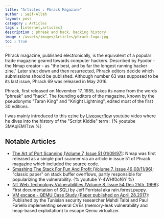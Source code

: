 ```yaml
---
title: "Articles : Phrack Magazine"
author : Seif-Allah
layout: post
category : Articles
tags : [internet,articles]
description : phreak and hack, hacking history
image : /assets/images/Articles/phrack-logo.jpg
toc : true
---
```




Phrack magazine, published electronically, is the equivalent of a popular trade magazine geared towards computer hackers. Described by Fyodor - the Nmap creator - as "the best, and by far the longest running hacker zine,"
Later shut down and then resurrected, Phrack editors decide which submissions should be published. Although number 63 was supposed to be its last issue, Phrack 69 was released in May 2016.

Phrack, first released on November 17, 1985, takes its name from the words "phreak" and "hack". The founding editors of the magazine, known by the pseudonyms "Taran King" and "Knight Lightning", edited most of the first 30 editions.

I was mainly introduced to this ezine by [Liveoverflow](https://twitter.com/LiveOverflow) youtube video where he dives into the history of the "Script Kiddie" term :
{% youtube 3MAqlEMITzw %}


## Notable Articles
* [The Art of Port Scanning (Volume 7, Issue 51 01/09/97)](http://phrack.org/issues/51/11.html): Nmap was first released as a simple port scanner via an article in issue 51 of Phrack magazine which included the source code.
* [Smashing The Stack For Fun And Profit (Volume 7, Issue 49 08/11/96)](http://www.phrack.org/issues/49/14.html#article): "classic paper" on stack buffer overflows, partly responsible for popularizing the vulnerability.
{% youtube Y-4WHf0of6Y %}
* [NT Web Technology Vulnerabilities (Volume 8, Issue 54 Dec 25th, 1998)](http://phrack.org/issues/54/8.html): First documentation of SQLi by Jeff Forristal aka rain.forest.puppy.
* [VM escape - QEMU Case Study (Paper published on April 28.2017)](http://phrack.org/papers/vm-escape-qemu-case-study.html): Published by the Tunisian security researcher Mahdi Talbi and Paul Fariello implementing several CVEs (memory-leak vulnerability and heap-based exploitation) to escape Qemu virtualizer.
